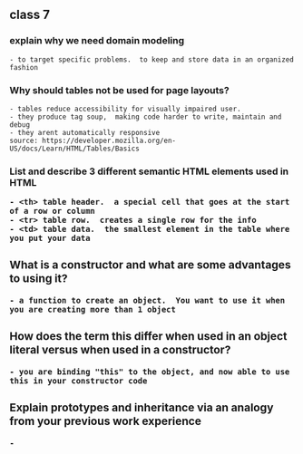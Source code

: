 ## class 7


### explain why we need domain modeling
    - to target specific problems.  to keep and store data in an organized fashion

### Why should tables not be used for page layouts?
    - tables reduce accessibility for visually impaired user.
    - they produce tag soup,  making code harder to write, maintain and debug
    - they arent automatically responsive
    source: https://developer.mozilla.org/en-US/docs/Learn/HTML/Tables/Basics

### List and describe 3 different semantic HTML elements used in HTML <table>
    - <th> table header.  a special cell that goes at the start of a row or column
    - <tr> table row.  creates a single row for the info
    - <td> table data.  the smallest element in the table where you put your data

### What is a constructor and what are some advantages to using it?
    - a function to create an object.  You want to use it when you are creating more than 1 object    

### How does the term this differ when used in an object literal versus when used in a constructor?
    - you are binding "this" to the object, and now able to use this in your constructor code

### Explain prototypes and inheritance via an analogy from your previous work experience
    - 

